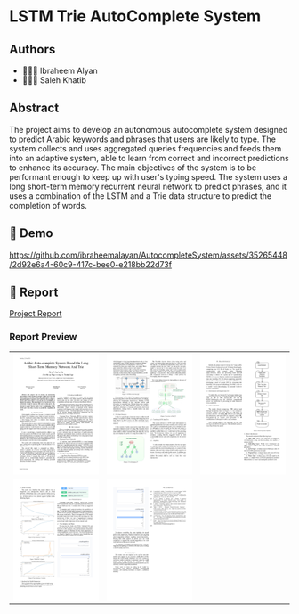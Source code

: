 # LSTM Trie AutoComplete System

## Authors

- 👨🏻‍💻 Ibraheem Alyan
- 👨🏻‍💻 Saleh Khatib

## Abstract

The project aims to develop an autonomous
autocomplete system designed to predict Arabic keywords and
phrases that users are likely to type. The system collects and uses
aggregated queries frequencies and feeds them into an adaptive
system, able to learn from correct and incorrect predictions to
enhance its accuracy. The main objectives of the system is to be
performant enough to keep up with user's typing speed. The
system uses a long short-term memory recurrent neural
network to predict phrases, and it uses a combination of the
LSTM and a Trie data structure to predict the completion of
words.

## 🎥 Demo


https://github.com/ibraheemalayan/AutocompleteSystem/assets/35265448/2d92e6a4-60c9-417c-bee0-e218bb22d73f



## 📄 Report

[Project Report](./report/PdfReport_AutoCompleteSystem.pdf)

### Report Preview

<!-- table view of 3 images side by side (project_src/assets/report_preview/AutoCompleteSystem_page-0001.jpg) to 0005 -->

|                                                                     |                                                                     |                                                                     |
| ------------------------------------------------------------------- | ------------------------------------------------------------------- | ------------------------------------------------------------------- |
| ![Page 1](./assets/report_preview/AutoCompleteSystem_page-0001.jpg) | ![Page 2](./assets/report_preview/AutoCompleteSystem_page-0002.jpg) | ![Page 3](./assets/report_preview/AutoCompleteSystem_page-0003.jpg) |
| ![Page 4](./assets/report_preview/AutoCompleteSystem_page-0004.jpg) | ![Page 5](./assets/report_preview/AutoCompleteSystem_page-0005.jpg) |                                                                     |
